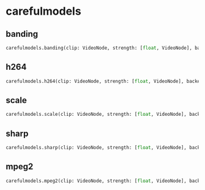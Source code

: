 # carefulmodels

## banding

```python
carefulmodels.banding(clip: VideoNode, strength: [float, VideoNode], backend: vsmlrt.Backend)
```

## h264

```python
carefulmodels.h264(clip: VideoNode, strength: [float, VideoNode], backend: vsmlrt.Backend)
```

## scale

```python
carefulmodels.scale(clip: VideoNode, strength: [float, VideoNode], backend: vsmlrt.Backend)
```

## sharp

```python
carefulmodels.sharp(clip: VideoNode, strength: [float, VideoNode], backend: vsmlrt.Backend)
```

## mpeg2

```python
carefulmodels.mpeg2(clip: VideoNode, strength: [float, VideoNode], backend: vsmlrt.Backend)
```
